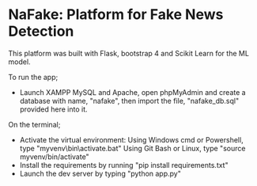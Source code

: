 # NaFake: Platform for Fake News Detection

This platform was built with Flask, bootstrap 4 and Scikit Learn for the ML model.

To run the app;

- Launch XAMPP MySQL and Apache, open phpMyAdmin and create a database with name, "nafake", then import the file, "nafake_db.sql" provided here into it.

On the terminal;

- Activate the virtual environment:
  Using Windows cmd or Powershell, type "myvenv\bin\activate.bat"
  Using Git Bash or Linux, type "source myvenv/bin/activate"
- Install the requirements by running "pip install requirements.txt"
- Launch the dev server by typing "python app.py"
